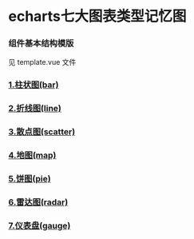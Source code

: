 # echarts七大图表类型记忆图

### 组件基本结构模版
见 template.vue 文件
### [1.柱状图(bar)](https://blog.gitee.com)

### [2.折线图(line)](https://blog.gitee.com)

### [3.散点图(scatter)](https://blog.gitee.com)

### [4.地图(map)](https://blog.gitee.com)

### [5.饼图(pie)](https://blog.gitee.com)

### [6.雷达图(radar)](https://blog.gitee.com)

### [7.仪表盘(gauge)](https://blog.gitee.com)
